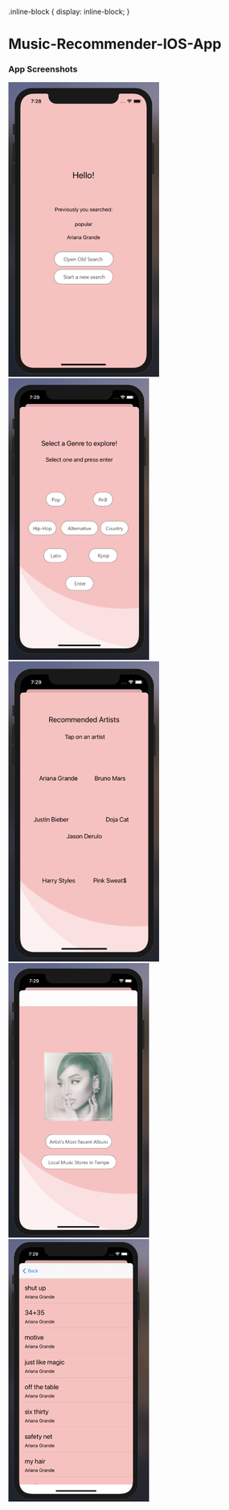 .inline-block {
   display: inline-block;
}

# Music-Recommender-IOS-App

### App Screenshots

<div class=inline-block>
  <img src="Project_Pictures/home.png" width="300"> 
   <div class=inline-block></div>
  <img src="Project_Pictures/genreView.png" width="280">
 </div>

<div class=inline-block>
  <img src="Project_Pictures/artistView.png" width="300"> 
   <div class=inline-block></div>
  <img src="Project_Pictures/albumView.png" width="280">
   <div class=inline-block></div>
  <img src="Project_Pictures/tableView.png" width="280">
 </div>
